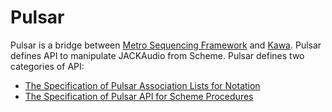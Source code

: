 Pulsar 
=======

Pulsar is a bridge between [Metro Sequencing Framework][metro] and 
[Kawa][kawa]. Pulsar defines API to manipulate JACKAudio from Scheme.
Pulsar defines two categories of API:

- [The Specification of Pulsar Association Lists for Notation][notes-api]
- [The Specification of Pulsar API for Scheme Procedures][procs-api]

[notes-api]:../lamu/docs/notes-api/
[procs-api]:../lamu/docs/procs-api/

[kawa]: https://www.gnu.org/software/kawa/
[lambda-music]: ../
[metro]:./workspace/metro/
[pulsar]:./workspace/pulsar/
[kawapad]:./workspace/kawapad/
[architecture]:https://lambda-music.github.io/lamu/imgs/lambda-music-architecture-300.png
[jna]:https://github.com/java-native-access/jna
[jnajack]:https://github.com/jaudiolibs/jnajack
[editor-movie]:./imgs/corresponding-parenthesis-movement.gif
[vim-modeline]: # ( vim: set spell expandtab fo+=awlt : )
